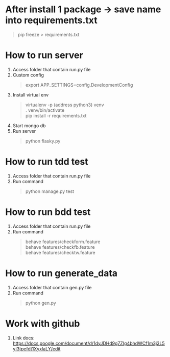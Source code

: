 After install 1 package -> save name into requirements.txt
=======================================
 > pip freeze > requirements.txt

How to run server
=======================================
1. Access folder that contain run.py file
2. Custom config
    > export APP_SETTINGS=config.DevelopmentConfig
3. Install virtual env
    > virtualenv -p (address python3) venv <br>
     . venv/bin/activate <br>
     pip install -r requirements.txt
4. Start mongo db
5. Run server
    > python flasky.py <br>

How to run tdd test
=======================================
1. Access folder that contain run.py file
2. Run command
    > python manage.py test
    
How to run bdd test
=======================================
1. Access folder that contain run.py file
2. Run command
    > behave features/checkform.feature <br>
     behave features/checkfb.feature <br>
     behave features/checktw.feature
                  
How to run generate_data
=======================================
1. Access folder that contain gen.py file
2. Run command
    > python gen.py <br>

Work with github
=======================================
1. Link docs: https://docs.google.com/document/d/1dyJDHd9g7ZIg4bhdWCf1m3j3L5yI3tpefdt1XyxIaLY/edit
